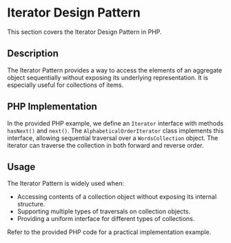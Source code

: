 # Iterator Design Pattern

This section covers the Iterator Design Pattern in PHP.

## Description

The Iterator Pattern provides a way to access the elements of an aggregate object sequentially without exposing its underlying representation. It is especially useful for collections of items.

## PHP Implementation

In the provided PHP example, we define an `Iterator` interface with methods `hasNext()` and `next()`. The `AlphabeticalOrderIterator` class implements this interface, allowing sequential traversal over a `WordsCollection` object. The iterator can traverse the collection in both forward and reverse order.

## Usage

The Iterator Pattern is widely used when:
- Accessing contents of a collection object without exposing its internal structure.
- Supporting multiple types of traversals on collection objects.
- Providing a uniform interface for different types of collections.

Refer to the provided PHP code for a practical implementation example.
